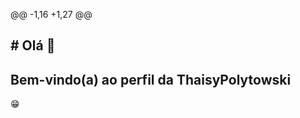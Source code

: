 @@ -1,16 +1,27 @@
## # Olá 👋 
## Bem-vindo(a) ao perfil da ThaisyPolytowski
 😁 

<!--
**ThaisyPolytowski/ThaisyPolytowski** é um repositório ✨ _special_ ✨ porque seu `README.md` (este arquivo) aparece no seu perfil do GitHub.
<div>
  <a href="https://github.com/ThaisyPolytowski">
  <img height="180em" src="https://github-readme-stats.vercel.app/api?username=ThaisyPolytowski&show_icons=true&theme=tokyonight&include_all_commits=true&count_private=true"/>
  <img height="180em" src="https://github-readme-stats.vercel.app/api/top-langs/?username=ThaisyPolytowski&layout=compact&langs_count=6&theme=tokyonight"/>
</div>
<div style="display: inline_block"><br>
  <img align="center" alt="Js" height="30" width="40" src="https://raw.githubusercontent.com/devicons/devicon/master/icons/javascript/javascript-plain.svg ">
  <img align="center" alt="HTML" height="30" width="40" src="https://raw.githubusercontent.com/devicons/devicon/master/icons/html5/html5-original.svg ">
  <img align="center" alt="CSS" height="30" width="40" src="https://raw.githubusercontent.com/devicons/devicon/master/icons/css3/css3-original.svg ">
</div>

<br>

  ### Pra conteúdo sobre programação me segue a gente nas redes abaixo!

<div>
  <a href="" target="_blank"><img src="https://img.shields.io/badge/-Instagram-%23E4405F?style=for-the-badge&logo=instagram&logoColor=white" target=" _blank"></a>
<a href="" target="_blank"><img src="https://img.shields.io/badge/Discord-7289DA?style=for-the-badge&logo=discord&logoColor=white" target="_blank" ></a>
  <a href=""><img src="https://img.shields.io/badge/-Gmail-%23333?style=for-the-badge&logo=gmail&logoColor=white" target="_blank"></ a>
  <a href="" target="_blank"><img src="https://img.shields.io/badge/-LinkedIn-%230077B5?style=for-the-badge&logo=linkedin&logoColor=white" target=" _blank"></a>

  ![ Animação de cobra ](https://github.com/ThaisyPolytowski/ThaisyPolytowski/blob/output/github-contribution-grid-snake.svg)

Aqui estão algumas ideias para você começar:
- 🔭 Atualmente estou trabalhando em...
- 🌱 Atualmente estou aprendendo...
- 👯 Estou procurando colaborar em ...
- 🤔 Estou procurando ajuda com ...
- 💬 Pergunte-me sobre...
- 📫 Como chegar até mim: ...
- 😄 Pronomes: ...
- ⚡ Curiosidade: ...
-->
</div>
